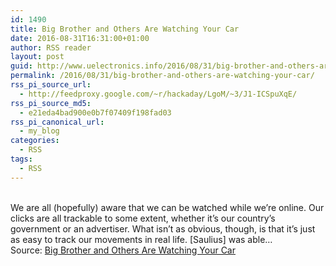 ```yaml
---
id: 1490
title: Big Brother and Others Are Watching Your Car
date: 2016-08-31T16:31:00+01:00
author: RSS reader
layout: post
guid: http://www.uelectronics.info/2016/08/31/big-brother-and-others-are-watching-your-car/
permalink: /2016/08/31/big-brother-and-others-are-watching-your-car/
rss_pi_source_url:
  - http://feedproxy.google.com/~r/hackaday/LgoM/~3/J1-ICSpuXqE/
rss_pi_source_md5:
  - e21eda4bad900e0b7f07409f198fad03
rss_pi_canonical_url:
  - my_blog
categories:
  - RSS
tags:
  - RSS
---
```

&#013;  
We are all (hopefully) aware that we can be watched while we’re online. Our clicks are all trackable to some extent, whether it’s our country’s government or an advertiser. What isn’t as obvious, though, is that it’s just as easy to track our movements in real life. [Saulius] was able…&#013;  
Source: <a href="http://feedproxy.google.com/~r/hackaday/LgoM/~3/J1-ICSpuXqE/" target="_blank">Big Brother and Others Are Watching Your Car</a>